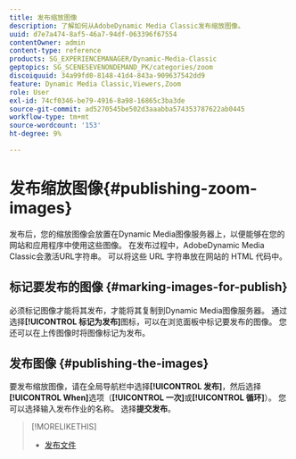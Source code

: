 ```yaml
---
title: 发布缩放图像
description: 了解如何从AdobeDynamic Media Classic发布缩放图像。
uuid: d7e7a474-8af5-46a7-94df-063396f67554
contentOwner: admin
content-type: reference
products: SG_EXPERIENCEMANAGER/Dynamic-Media-Classic
geptopics: SG_SCENESEVENONDEMAND_PK/categories/zoom
discoiquuid: 34a99fd0-8148-41d4-843a-909637542dd9
feature: Dynamic Media Classic,Viewers,Zoom
role: User
exl-id: 74cf0346-be79-4916-8a98-16865c3ba3de
source-git-commit: ad5270545be502d3aaabba574353787622ab0445
workflow-type: tm+mt
source-wordcount: '153'
ht-degree: 9%

---
```


# 发布缩放图像{#publishing-zoom-images}

发布后，您的缩放图像会放置在Dynamic Media图像服务器上，以便能够在您的网站和应用程序中使用这些图像。 在发布过程中，AdobeDynamic Media Classic会激活URL字符串。 可以将这些 URL 字符串放在网站的 HTML 代码中。

## 标记要发布的图像 {#marking-images-for-publish}

必须标记图像才能将其发布，才能将其复制到Dynamic Media图像服务器。 通过选择&#x200B;**[!UICONTROL 标记为发布]**&#x200B;图标，可以在浏览面板中标记要发布的图像。 您还可以在上传图像时将图像标记为发布。

## 发布图像 {#publishing-the-images}

要发布缩放图像，请在全局导航栏中选择&#x200B;**[!UICONTROL 发布]**，然后选择&#x200B;**[!UICONTROL When]**&#x200B;选项（**[!UICONTROL 一次]**&#x200B;或&#x200B;**[!UICONTROL 循环]**）。 您可以选择输入发布作业的名称。 选择&#x200B;**提交发布**。

>[!MORELIKETHIS]
>
>* [发布文件](publishing-files.md#publishing_files)


